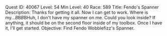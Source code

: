 Quest ID: 40067
Level: 54
Min Level: 40
Race: 589
Title: Fendo's Spanner
Description: Thanks for getting it all. Now I can get to work. Where is my...$B$B<Fendo looks around.>$B$BHuh, I don't have my spanner on me. Could you look inside? If anything, it should be on the second floor inside of my toolbox. Once I have it, I'll get started.
Objective: Find Fendo Wobblefizz's Spanner.
